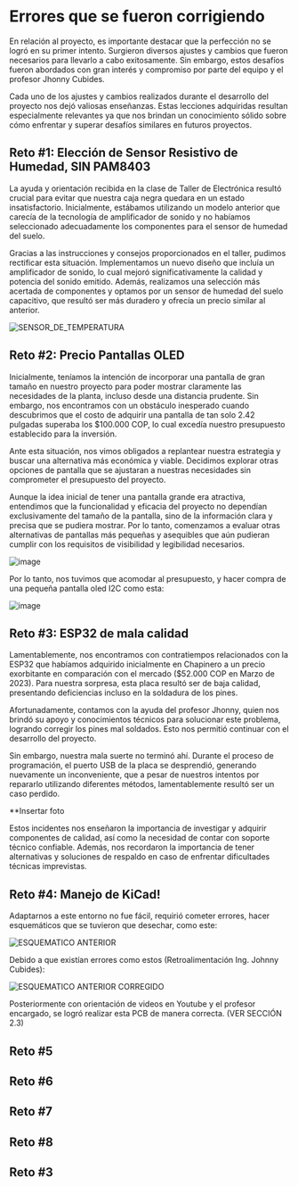 # Errores que se fueron corrigiendo

En relación al proyecto, es importante destacar que la perfección no se logró en su primer intento. Surgieron diversos ajustes y cambios que fueron necesarios para llevarlo a cabo exitosamente. Sin embargo, estos desafíos fueron abordados con gran interés y compromiso por parte del equipo y el profesor Jhonny Cubides.

Cada uno de los ajustes y cambios realizados durante el desarrollo del proyecto nos dejó valiosas enseñanzas. Estas lecciones adquiridas resultan especialmente relevantes ya que nos brindan un conocimiento sólido sobre cómo enfrentar y superar desafíos similares en futuros proyectos.

## Reto #1: Elección de Sensor Resistivo de Humedad, SIN PAM8403

La ayuda y orientación recibida en la clase de Taller de Electrónica resultó crucial para evitar que nuestra caja negra quedara en un estado insatisfactorio. Inicialmente, estábamos utilizando un modelo anterior que carecía de la tecnología de amplificador de sonido y no habíamos seleccionado adecuadamente los componentes para el sensor de humedad del suelo.

Gracias a las instrucciones y consejos proporcionados en el taller, pudimos rectificar esta situación. Implementamos un nuevo diseño que incluía un amplificador de sonido, lo cual mejoró significativamente la calidad y potencia del sonido emitido. Además, realizamos una selección más acertada de componentes y optamos por un sensor de humedad del suelo capacitivo, que resultó ser más duradero y ofrecía un precio similar al anterior.

![SENSOR_DE_TEMPERATURA](https://github.com/JU4NR0D/Optimus-Plant/assets/136518038/40ecc0da-0da0-4ac8-a843-f1d1065c57ea)


## Reto #2: Precio Pantallas OLED

Inicialmente, teníamos la intención de incorporar una pantalla de gran tamaño en nuestro proyecto para poder mostrar claramente las necesidades de la planta, incluso desde una distancia prudente. Sin embargo, nos encontramos con un obstáculo inesperado cuando descubrimos que el costo de adquirir una pantalla de tan solo 2.42 pulgadas superaba los $100.000 COP, lo cual excedía nuestro presupuesto establecido para la inversión.

Ante esta situación, nos vimos obligados a replantear nuestra estrategia y buscar una alternativa más económica y viable. Decidimos explorar otras opciones de pantalla que se ajustaran a nuestras necesidades sin comprometer el presupuesto del proyecto.

Aunque la idea inicial de tener una pantalla grande era atractiva, entendimos que la funcionalidad y eficacia del proyecto no dependían exclusivamente del tamaño de la pantalla, sino de la información clara y precisa que se pudiera mostrar. Por lo tanto, comenzamos a evaluar otras alternativas de pantallas más pequeñas y asequibles que aún pudieran cumplir con los requisitos de visibilidad y legibilidad necesarios.

![image](https://github.com/JU4NR0D/Optimus-Plant/assets/136518038/0ff1a4df-6372-48b2-9428-106293188e8b)

Por lo tanto, nos tuvimos que acomodar al presupuesto, y hacer compra de una pequeña pantalla oled I2C como esta:

![image](https://github.com/JU4NR0D/Optimus-Plant/assets/136518038/9e89bf5f-79eb-47fc-b2ee-079e3c6f41a5)


## Reto #3: ESP32 de mala calidad

Lamentablemente, nos encontramos con contratiempos relacionados con la ESP32 que habíamos adquirido inicialmente en Chapinero a un precio exorbitante en comparación con el mercado ($52.000 COP en Marzo de 2023). Para nuestra sorpresa, esta placa resultó ser de baja calidad, presentando deficiencias incluso en la soldadura de los pines.

Afortunadamente, contamos con la ayuda del profesor Jhonny, quien nos brindó su apoyo y conocimientos técnicos para solucionar este problema, logrando corregir los pines mal soldados. Esto nos permitió continuar con el desarrollo del proyecto.

Sin embargo, nuestra mala suerte no terminó ahí. Durante el proceso de programación, el puerto USB de la placa se desprendió, generando nuevamente un inconveniente, que a pesar de nuestros intentos por repararlo utilizando diferentes métodos, lamentablemente resultó ser un caso perdido.

**Insertar foto

Estos incidentes nos enseñaron la importancia de investigar y adquirir componentes de calidad, así como la necesidad de contar con soporte técnico confiable. Además, nos recordaron la importancia de tener alternativas y soluciones de respaldo en caso de enfrentar dificultades técnicas imprevistas.

## Reto #4: Manejo de KiCad!

Adaptarnos a este entorno no fue fácil, requirió cometer errores, hacer esquemáticos que se tuvieron que desechar, como este:

![ESQUEMATICO ANTERIOR](https://github.com/JU4NR0D/Optimus-Plant/assets/136518038/a4866e7d-2cb9-49f1-a237-ddcd07b811e9)

Debido a que existían errores como estos (Retroalimentación Ing. Johnny Cubides):

![ESQUEMATICO ANTERIOR CORREGIDO](https://github.com/JU4NR0D/Optimus-Plant/assets/136518038/de52727c-aab5-4361-bc5d-45ea58c97c1b)

Posteriormente con orientación de videos en Youtube y el profesor encargado, se logró realizar esta PCB de manera correcta. (VER SECCIÓN 2.3)


## Reto #5


## Reto #6


## Reto #7


## Reto #8


## Reto #3
